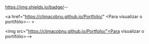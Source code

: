 https://img.shields.io/badge/<LABEL>-<MESSAGE>-<green>


<a href="https://climacobnu.github.io/Portfolio/" <Para visualizar o portifólio>-<Clique aqui>-<green> >
  
<img src="https://climacobnu.github.io/Portfolio/"<Para visualizar o portifólio>-<Clique aqui>-<green>>
